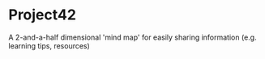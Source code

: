 # Project42
A 2-and-a-half dimensional 'mind map' for easily sharing information (e.g. learning tips, resources)
